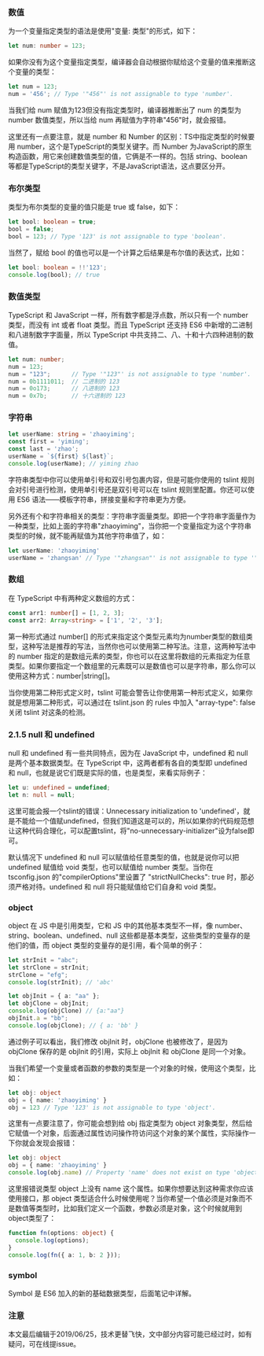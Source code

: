 ### 数值

为一个变量指定类型的语法是使用"变量: 类型"的形式，如下：

``` typescript
let num: number = 123;
```

如果你没有为这个变量指定类型，编译器会自动根据你赋给这个变量的值来推断这个变量的类型：

``` typescript
let num = 123;
num = '456'; // Type '"456"' is not assignable to type 'number'.
```

当我们给 num 赋值为123但没有指定类型时，编译器推断出了 num 的类型为 number 数值类型，所以当给 num 再赋值为字符串"456"时，就会报错。

这里还有一点要注意，就是 number 和 Number 的区别：TS中指定类型的时候要用 number，这个是TypeScript的类型关键字。而 Number 为JavaScript的原生构造函数，用它来创建数值类型的值，它俩是不一样的。包括 string、boolean 等都是TypeScript的类型关键字，不是JavaScript语法，这点要区分开。

### 布尔类型

类型为布尔类型的变量的值只能是 true 或 false，如下：

``` typescript
let bool: boolean = true;
bool = false;
bool = 123; // Type '123' is not assignable to type 'boolean'.
```

当然了，赋给 bool 的值也可以是一个计算之后结果是布尔值的表达式，比如：

``` typescript
let bool: boolean = !!'123';
console.log(bool); // true
```

### 数值类型

TypeScript 和 JavaScript 一样，所有数字都是浮点数，所以只有一个 number 类型，而没有 int 或者 float 类型。而且 TypeScript 还支持 ES6 中新增的二进制和八进制数字字面量，所以 TypeScript 中共支持二、八、十和十六四种进制的数值。

``` typescript
let num: number;
num = 123;
num = "123";      // Type '"123"' is not assignable to type 'number'.
num = 0b1111011;  // 二进制的 123
num = 0o173;      // 八进制的 123
num = 0x7b;       // 十六进制的 123
```

### 字符串

``` typescript
let userName: string = 'zhaoyiming';
const first = 'yiming';
const last = 'zhao';
userName = `${first} ${last}`;
console.log(userName); // yiming zhao
```

字符串类型中你可以使用单引号和双引号包裹内容，但是可能你使用的 tslint 规则会对引号进行检测，使用单引号还是双引号可以在 tslint 规则里配置。你还可以使用 ES6 语法——模板字符串，拼接变量和字符串更为方便。

另外还有个和字符串相关的类型：字符串字面量类型。即把一个字符串字面量作为一种类型，比如上面的字符串"zhaoyiming"，当你把一个变量指定为这个字符串类型的时候，就不能再赋值为其他字符串值了，如：

``` typescript
let userName: 'zhaoyiming'
userName = 'zhangsan' // Type '"zhangsan"' is not assignable to type '"zhaoyiming"'.
```

### 数组

在 TypeScript 中有两种定义数组的方式：

``` typescript
const arr1: number[] = [1, 2, 3];
const arr2: Array<string> = ['1', '2', '3'];
```

第一种形式通过 number[] 的形式来指定这个类型元素均为number类型的数组类型，这种写法是推荐的写法，当然你也可以使用第二种写法。注意，这两种写法中的 number 指定的是数组元素的类型，你也可以在这里将数组的元素指定为任意类型。如果你要指定一个数组里的元素既可以是数值也可以是字符串，那么你可以使用这种方式：number|string[]。

当你使用第二种形式定义时，tslint 可能会警告让你使用第一种形式定义，如果你就是想用第二种形式，可以通过在 tslint.json 的 rules 中加入 "array-type": false 关闭 tslint 对这条的检测。

### 2.1.5 null 和 undefined

null 和 undefined 有一些共同特点，因为在 JavaScript 中，undefined 和 null 是两个基本数据类型。在 TypeScript 中，这两者都有各自的类型即 undefined 和 null，也就是说它们既是实际的值，也是类型，来看实际例子：

``` typescript
let u: undefined = undefined;
let n: null = null; 
```

这里可能会报一个tslint的错误：Unnecessary initialization to 'undefined'，就是不能给一个值赋undefined，但我们知道这是可以的，所以如果你的代码规范想让这种代码合理化，可以配置tslint，将"no-unnecessary-initializer"设为false即可。

默认情况下 undefined 和 null 可以赋值给任意类型的值，也就是说你可以把 undefined 赋值给 void 类型，也可以赋值给 number 类型。当你在 tsconfig.json 的"compilerOptions"里设置了 "strictNullChecks": true 时，那必须严格对待。undefined 和 null 将只能赋值给它们自身和 void 类型。

### object

object 在 JS 中是引用类型，它和 JS 中的其他基本类型不一样，像 number、string、boolean、undefined、null 这些都是基本类型，这些类型的变量存的是他们的值，而 object 类型的变量存的是引用，看个简单的例子：

``` typescript
let strInit = "abc";
let strClone = strInit;
strClone = "efg";
console.log(strInit); // 'abc'

let objInit = { a: "aa" };
let objClone = objInit;
console.log(objClone) // {a:"aa"}
objInit.a = "bb";
console.log(objClone); // { a: 'bb' }
```

通过例子可以看出，我们修改 objInit 时，objClone 也被修改了，是因为 objClone 保存的是 objInit 的引用，实际上 objInit 和 objClone 是同一个对象。

当我们希望一个变量或者函数的参数的类型是一个对象的时候，使用这个类型，比如：

``` typescript
let obj: object
obj = { name: 'zhaoyiming' }
obj = 123 // Type '123' is not assignable to type 'object'.
```

这里有一点要注意了，你可能会想到给 obj 指定类型为 object 对象类型，然后给它赋值一个对象，后面通过属性访问操作符访问这个对象的某个属性，实际操作一下你就会发现会报错：

``` typescript
let obj: object
obj = { name: 'zhaoyiming' }
console.log(obj.name) // Property 'name' does not exist on type 'object'.
```

这里报错说类型 object 上没有 name 这个属性。如果你想要达到这种需求你应该使用接口，那 object 类型适合什么时候使用呢？当你希望一个值必须是对象而不是数值等类型时，比如我们定义一个函数，参数必须是对象，这个时候就用到object类型了：

``` typescript
function fn(options: object) {
  console.log(options);
}
console.log(fn({ a: 1, b: 2 }));
```

### symbol

Symbol 是 ES6 加入的新的基础数据类型，后面笔记中详解。

### 注意

本文最后编辑于2019/06/25，技术更替飞快，文中部分内容可能已经过时，如有疑问，可在线提issue。
